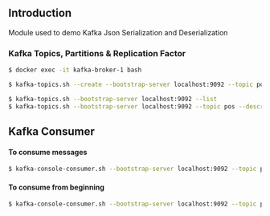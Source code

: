 ## Introduction
Module used to demo Kafka Json Serialization and Deserialization

### Kafka Topics, Partitions & Replication Factor

```bash
$ docker exec -it kafka-broker-1 bash

$ kafka-topics.sh --create --bootstrap-server localhost:9092 --topic pos --partitions 5 --replication-factor 3 --config segment.bytes=1000000

$ kafka-topics.sh --bootstrap-server localhost:9092 --list
$ kafka-topics.sh --bootstrap-server localhost:9092 --topic pos --describe
```

## Kafka Consumer

#### To consume messages
```bash
$ kafka-console-consumer.sh --bootstrap-server localhost:9092 --topic pos
```

#### To consume from beginning
```bash
$ kafka-console-consumer.sh --bootstrap-server localhost:9092 --topic pos --from-beginning
```
